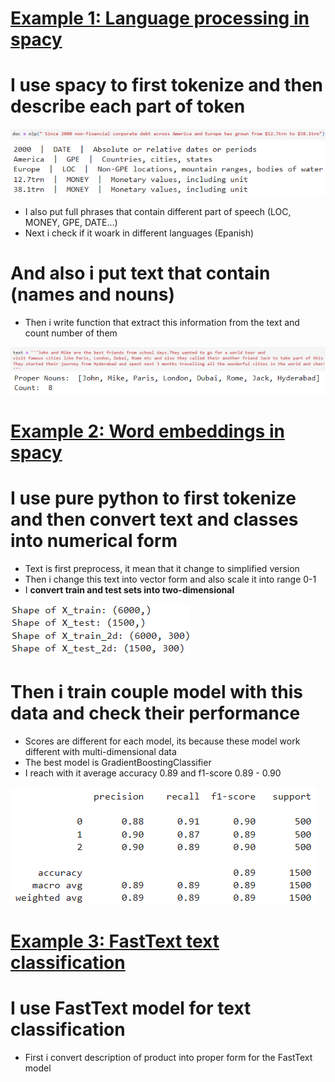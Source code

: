 # [Example 1: Language processing in spacy](https://github.com/JakubTabor/Language_model_Pipeline/blob/main/Language_Processing_Pipeline_Spacy.ipynb)
# I use spacy to first tokenize and then describe each part of token
![](https://github.com/JakubTabor/Language_model_Pipeline/blob/main/Images/doc_0.png)
![](https://github.com/JakubTabor/Language_model_Pipeline/blob/main/Images/doc2.png)
* I also put full phrases that contain different part of speech (LOC, MONEY, GPE, DATE...)
* Next i check if it woark in different languages (Epanish)
# And also i put text that contain (names and nouns)
* Then i write function that extract this information from the text and count number of them

![](https://github.com/JakubTabor/Language_model_Pipeline/blob/main/Images/text1.png)
![](https://github.com/JakubTabor/Language_model_Pipeline/blob/main/Images/proper_nouns.png)

# [Example 2: Word embeddings in spacy](https://github.com/JakubTabor/Language_model_Pipeline/blob/main/spacy_word_embeddings_excercise.ipynb)
# I use pure python to first tokenize and then convert text and classes into numerical form
* Text is first preprocess, it mean that it change to simplified version
* Then i change this text into vector form and also scale it into range 0-1
* I **convert train and test sets into two-dimensional**

![](https://github.com/JakubTabor/Language_model_Pipeline/blob/main/Images_word_embed/shapes.png)
# Then i train couple model with this data and check their performance
* Scores are different for each model, its because these model work different with multi-dimensional data
* The best model is GradientBoostingClassifier
* I reach with it average accuracy 0.89 and f1-score 0.89 - 0.90

![](https://github.com/JakubTabor/Language_model_Pipeline/blob/main/Images_word_embed/GradientBoosting_reprot.png)

# [Example 3: FastText text classification](https://github.com/JakubTabor/Language_model_Pipeline/blob/main/FastText_Text_Classification.ipynb)
# I use FastText model for text classification
* First i convert description of product into proper form for the FastText model
